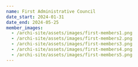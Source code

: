 ```yaml
---
name: First Administrative Council
date_start: 2024-01-31
date_end: 2024-05-25
member_images:
  - /archi-site/assets/images/first-members1.png
  - /archi-site/assets/images/first-members2.png
  - /archi-site/assets/images/first-members3.png
  - /archi-site/assets/images/first-members4.png
  - /archi-site/assets/images/first-members5.png
---
```

